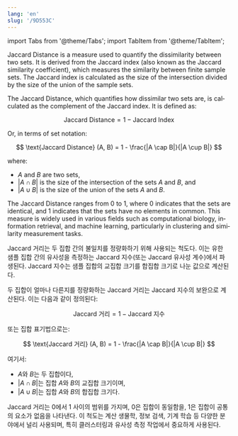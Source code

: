 ```yaml
---
lang: 'en'
slug: '/9D553C'
---
```


import Tabs from '@theme/Tabs';
import TabItem from '@theme/TabItem';

<Tabs groupId='lang' queryString>
<TabItem value='en' label='English 🇺🇸' lang='en-US' default>
<div lang='en-US'>

Jaccard Distance is a measure used to quantify the dissimilarity between two sets. It is derived from the Jaccard index (also known as the Jaccard similarity coefficient), which measures the similarity between finite sample sets. The Jaccard index is calculated as the size of the intersection divided by the size of the union of the sample sets.

The Jaccard Distance, which quantifies how dissimilar two sets are, is calculated as the complement of the Jaccard index. It is defined as:

$$
\text{Jaccard Distance} = 1 - \text{Jaccard Index}
$$

Or, in terms of set notation:

$$
\text{Jaccard Distance} (A, B) = 1 - \frac{|A \cap B|}{|A \cup B|}
$$

where:

- $A$ and $B$ are two sets,
- $|A \cap B|$ is the size of the intersection of the sets $A$ and $B$, and
- $|A \cup B|$ is the size of the union of the sets $A$ and $B$.

The Jaccard Distance ranges from 0 to 1, where 0 indicates that the sets are identical, and 1 indicates that the sets have no elements in common. This measure is widely used in various fields such as computational biology, information retrieval, and machine learning, particularly in clustering and similarity measurement tasks.

</div>
</TabItem>
<TabItem value='ko' label='한국어 🇰🇷' lang='ko-KR'>
<div lang='ko-KR'>

Jaccard 거리는 두 집합 간의 불일치를 정량화하기 위해 사용되는 척도다. 이는 유한 샘플 집합 간의 유사성을 측정하는 Jaccard 지수(또는 Jaccard 유사성 계수)에서 파생된다. Jaccard 지수는 샘플 집합의 교집합 크기를 합집합 크기로 나눈 값으로 계산된다.

두 집합이 얼마나 다른지를 정량화하는 Jaccard 거리는 Jaccard 지수의 보완으로 계산된다. 이는 다음과 같이 정의된다:

$$
\text{Jaccard 거리} = 1 - \text{Jaccard 지수}
$$

또는 집합 표기법으로는:

$$
\text{Jaccard 거리} (A, B) = 1 - \frac{|A \cap B|}{|A \cup B|}
$$

여기서:

- $A$와 $B$는 두 집합이다,
- $|A \cap B|$는 집합 $A$와 $B$의 교집합 크기이며,
- $|A \cup B|$는 집합 $A$와 $B$의 합집합 크기다.

Jaccard 거리는 0에서 1 사이의 범위를 가지며, 0은 집합이 동일함을, 1은 집합이 공통의 요소가 없음을 나타낸다. 이 척도는 계산 생물학, 정보 검색, 기계 학습 등 다양한 분야에서 널리 사용되며, 특히 클러스터링과 유사성 측정 작업에서 중요하게 사용된다.

</div>
</TabItem>
</Tabs>
